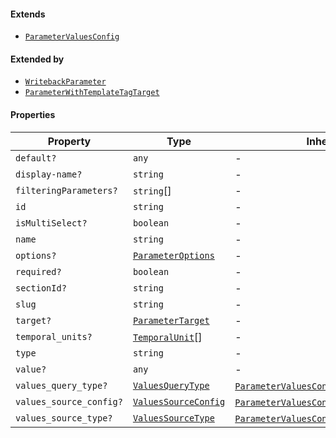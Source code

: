 #### Extends

* [`ParameterValuesConfig`](./generated/html/ParameterValuesConfig.md)

#### Extended by

* [`WritebackParameter`](./generated/html/WritebackParameter.md)
* [`ParameterWithTemplateTagTarget`](./generated/html/ParameterWithTemplateTagTarget.md)

#### Properties

| Property                                                  | Type                                                           | Inherited from                                                                                                                                                |
| --------------------------------------------------------- | -------------------------------------------------------------- | ------------------------------------------------------------------------------------------------------------------------------------------------------------- |
| <a id="default"></a> `default?`                           | `any`                                                          | -                                                                                                                                                             |
| <a id="display-name"></a> `display-name?`                 | `string`                                                       | -                                                                                                                                                             |
| <a id="filteringparameters"></a> `filteringParameters?`   | `string`\[]                                                    | -                                                                                                                                                             |
| <a id="id"></a> `id`                                      | `string`                                                       | -                                                                                                                                                             |
| <a id="ismultiselect"></a> `isMultiSelect?`               | `boolean`                                                      | -                                                                                                                                                             |
| <a id="name"></a> `name`                                  | `string`                                                       | -                                                                                                                                                             |
| <a id="options"></a> `options?`                           | [`ParameterOptions`](./generated/html/ParameterOptions.md)     | -                                                                                                                                                             |
| <a id="required"></a> `required?`                         | `boolean`                                                      | -                                                                                                                                                             |
| <a id="sectionid"></a> `sectionId?`                       | `string`                                                       | -                                                                                                                                                             |
| <a id="slug"></a> `slug`                                  | `string`                                                       | -                                                                                                                                                             |
| <a id="target"></a> `target?`                             | [`ParameterTarget`](./generated/html/ParameterTarget.md)       | -                                                                                                                                                             |
| <a id="temporal_units"></a> `temporal_units?`             | [`TemporalUnit`](./generated/html/TemporalUnit.md)\[]          | -                                                                                                                                                             |
| <a id="type"></a> `type`                                  | `string`                                                       | -                                                                                                                                                             |
| <a id="value"></a> `value?`                               | `any`                                                          | -                                                                                                                                                             |
| <a id="values_query_type"></a> `values_query_type?`       | [`ValuesQueryType`](./generated/html/ValuesQueryType.md)       | [`ParameterValuesConfig`](./generated/html/ParameterValuesConfig.md).[`values_query_type`](./generated/html/ParameterValuesConfig.md#values_query_type)       |
| <a id="values_source_config"></a> `values_source_config?` | [`ValuesSourceConfig`](./generated/html/ValuesSourceConfig.md) | [`ParameterValuesConfig`](./generated/html/ParameterValuesConfig.md).[`values_source_config`](./generated/html/ParameterValuesConfig.md#values_source_config) |
| <a id="values_source_type"></a> `values_source_type?`     | [`ValuesSourceType`](./generated/html/ValuesSourceType.md)     | [`ParameterValuesConfig`](./generated/html/ParameterValuesConfig.md).[`values_source_type`](./generated/html/ParameterValuesConfig.md#values_source_type)     |
